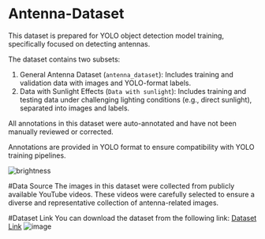 # Antenna-Dataset
This dataset is prepared for YOLO object detection model training, specifically focused on detecting antennas. 

The dataset contains two subsets:
1. General Antenna Dataset (`antenna_dataset`): Includes training and validation data with images and YOLO-format labels.
2. Data with Sunlight Effects (`Data with sunlight`): Includes training and testing data under challenging lighting conditions (e.g., direct sunlight), separated into images and labels.

All annotations in this dataset were auto-annotated and have not been manually reviewed or corrected.

Annotations are provided in YOLO format to ensure compatibility with YOLO training pipelines.

![brightness](https://github.com/user-attachments/assets/3975b971-2419-4cc5-a5e6-23a151fb0d31)




#Data Source
The images in this dataset were collected from publicly available YouTube videos. These videos were carefully selected to ensure a diverse and representative collection of antenna-related images.

#Dataset Link
You can download the dataset from the following link: [Dataset Link]( https://drive.google.com/file/d/1jFjSSOv4nJ_-z-rTVW3mcS-uE5K7S9_p/view?usp=sharing)
![image](https://github.com/user-attachments/assets/e5ee8fb0-cf42-4c96-bf78-422901edd88d)

